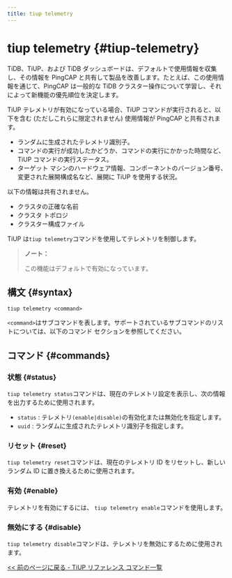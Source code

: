 ```yaml
---
title: tiup telemetry
---
```


# tiup telemetry {#tiup-telemetry}

TiDB、TiUP、および TiDB ダッシュボードは、デフォルトで使用情報を収集し、その情報を PingCAP と共有して製品を改善します。たとえば、この使用情報を通じて、PingCAP は一般的な TiDB クラスター操作について学習し、それによって新機能の優先順位を決定します。

TiUP テレメトリが有効になっている場合、TiUP コマンドが実行されると、以下を含む (ただしこれらに限定されません) 使用情報が PingCAP と共有されます。

-   ランダムに生成されたテレメトリ識別子。
-   コマンドの実行が成功したかどうか、コマンドの実行にかかった時間など、TiUP コマンドの実行ステータス。
-   ターゲット マシンのハードウェア情報、コンポーネントのバージョン番号、変更された展開構成名など、展開に TiUP を使用する状況。

以下の情報は共有されません。

-   クラスタの正確な名前
-   クラスタ トポロジ
-   クラスター構成ファイル

TiUP は`tiup telemetry`コマンドを使用してテレメトリを制御します。

> **ノート：**
>
> この機能はデフォルトで有効になっています。

## 構文 {#syntax}

```shell
tiup telemetry <command>
```

`<command>`はサブコマンドを表します。サポートされているサブコマンドのリストについては、以下のコマンド セクションを参照してください。

## コマンド {#commands}

### 状態 {#status}

`tiup telemetry status`コマンドは、現在のテレメトリ設定を表示し、次の情報を出力するために使用されます。

-   `status` : テレメトリ`(enable|disable)`の有効化または無効化を指定します。
-   `uuid` : ランダムに生成されたテレメトリ識別子を指定します。

### リセット {#reset}

`tiup telemetry reset`コマンドは、現在のテレメトリ ID をリセットし、新しいランダム ID に置き換えるために使用されます。

### 有効 {#enable}

テレメトリを有効にするには、 `tiup telemetry enable`コマンドを使用します。

### 無効にする {#disable}

`tiup telemetry disable`コマンドは、テレメトリを無効にするために使用されます。

[&lt;&lt; 前のページに戻る - TiUP リファレンス コマンド一覧](/tiup/tiup-reference.md#command-list)
